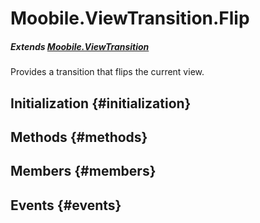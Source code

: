Moobile.ViewTransition.Flip
================================================================================

##### Extends [Moobile.ViewTransition](ViewTransition/ViewTransition.md)

Provides a transition that flips the current view.

Initialization {#initialization}
--------------------------------------------------------------------------------

Methods {#methods}
--------------------------------------------------------------------------------


Members {#members}
--------------------------------------------------------------------------------


Events {#events}
--------------------------------------------------------------------------------